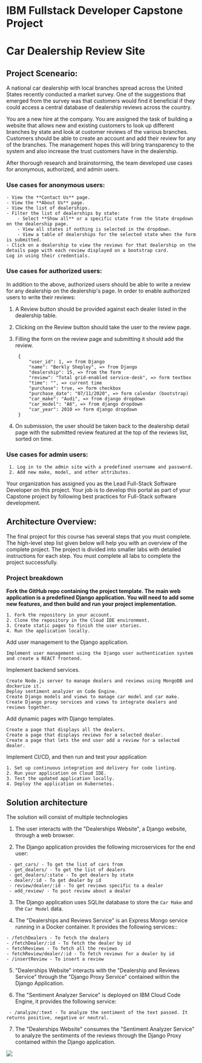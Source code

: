 # IBM Fullstack Developer Capstone Project
# Car Dealership Review Site

## Project Sceneario:
  A national car dealership with local branches spread across the United States recently conducted a market survey. One of the suggestions that emerged from the survey was that customers would find it beneficial if they could access a central database of dealership reviews across the country.
  
  You are a new hire at the company. You are assigned the task of building a website that allows new and existing customers to look up different branches by state and look at customer reviews of the various branches. Customers should be able to create an account and add their review for any of the branches. The management hopes this will bring transparency to the system and also increase the trust customers have in the dealership.
  
  After thorough research and brainstorming, the team developed use cases for anonymous, authorized, and admin users.

###  Use cases for anonymous users:

    - View the **Contact Us** page.
    - View the **About Us** page.
    - View the list of dealerships.
    - Filter the list of dealerships by state:
        - Select **Show all** or a specific state from the State dropdown on the dealership page.
        - View all states if nothing is selected in the dropdown.
        - View a table of dealerships for the selected state when the form is submitted.
    - Click on a dealership to view the reviews for that dealership on the details page with each review displayed on a bootstrap card.
    Log in using their credentials.

### Use cases for authorized users:

In addition to the above, authorized users should be able to write a review for any dealership on the dealership's page. In order to enable authorized users to write their reviews:

  1. A Review button should be provided against each dealer listed in the dealership table.
  2. Clicking on the Review button should take the user to the review page.
  3. Filling the form on the review page and submitting it should add the review.
  
          {
              "user_id": 1, => from Django
              "name": "Berkly Shepley", => from Django
              "dealership": 15, => from the form
              "review": "Total grid-enabled service-desk", => form textbox
              "time": "", => current time
              "purchase": true, => form checkbox
              "purchase_date": "07/11/2020", => form calendar (bootstrap)
              "car_make": "Audi", => from django dropdown
              "car_model": "A6", => from django dropdown
              "car_year": 2010 => form django dropdown
          }

  4. On submission, the user should be taken back to the dealership detail page with the submitted review featured at the top of the reviews list, sorted on time.

### Use cases for admin users:

     1. Log in to the admin site with a predefined username and password.
     2. Add new make, model, and other attributes.

Your organization has assigned you as the Lead Full-Stack Software Developer on this project. Your job is to develop this portal as part of your Capstone project by following best practices for Full-Stack software development.


## Architecture Overview:
  The final project for this course has several steps that you must complete. The high-level step list given below will help you with an overview of the complete project. The project is divided into smaller labs with detailed instructions for each step. You must complete all labs to complete the project successfully.

### Project breakdown

**Fork the GitHub repo containing the project template. The main web application is a predefined Django application. You will need to add some new features, and then build and run your project implementation.**
  
    1. Fork the repository in your account.
    2. Clone the repository in the Cloud IDE environment.
    3. Create static pages to finish the user stories.
    4. Run the application locally.

Add user management to the Django application.

    Implement user management using the Django user authentication system and create a REACT frontend.

Implement backend services.

    Create Node.js server to manage dealers and reviews using MongoDB and dockerize it.
    Deploy sentiment analyzer on Code Engine.
    Create Django models and views to manage car model and car make.
    Create Django proxy services and views to integrate dealers and reviews together.

Add dynamic pages with Django templates.

    Create a page that displays all the dealers.
    Create a page that displays reviews for a selected dealer.
    Create a page that lets the end user add a review for a selected dealer.

Implement CI/CD, and then run and test your application

    1. Set up continuous integration and delivery for code linting.
    2. Run your application on Cloud IDE.
    3. Test the updated application locally.
    4. Deploy the application on Kubernetes.

  ## Solution architecture

The solution will consist of multiple technologies

   1. The user interacts with the "Dealerships Website", a Django website, through a web browser.

   2. The Django application provides the following microservices for the end user:

     - get_cars/ - To get the list of cars from
     - get_dealers/ - To get the list of dealers
     - get_dealers/:state - To get dealers by state
     - dealer/:id - To get dealer by id
     - review/dealer/:id - To get reviews specific to a dealer
     - add_review/ - To post review about a dealer

   3. The Django application uses SQLite database to store the `Car Make` and the `Car Model` data.

   4. The "Dealerships and Reviews Service" is an Express Mongo service running in a Docker container. It provides the following services::

    - /fetchDealers - To fetch the dealers
    - /fetchDealer/:id - To fetch the dealer by id
    - fetchReviews - To fetch all the reviews
    - fetchReview/dealer/:id - To fetch reviews for a dealer by id
    - /insertReview - To insert a review

   5. "Dealerships Website" interacts with the "Dealership and Reviews Service" through the "Django Proxy Service" contained within the Django Application.

   6. The "Sentiment Analyzer Service" is deployed on IBM Cloud Code Engine, it provides the following service:

     - /analyze/:text - To analyze the sentiment of the text passed. It returns positive, negative or neutral.

  7. The "Dealerships Website" consumes the "Sentiment Analyzer Service" to analyze the sentiments of the reviews through the Django Proxy contained within the Django application.

<img src= "https://cf-courses-data.s3.us.cloud-object-storage.appdomain.cloud/IBMSkillsNetwork-CD0321EN-Coursera/labs/v2/m1/images/v2.capstone-dealership-architecture.png" >
